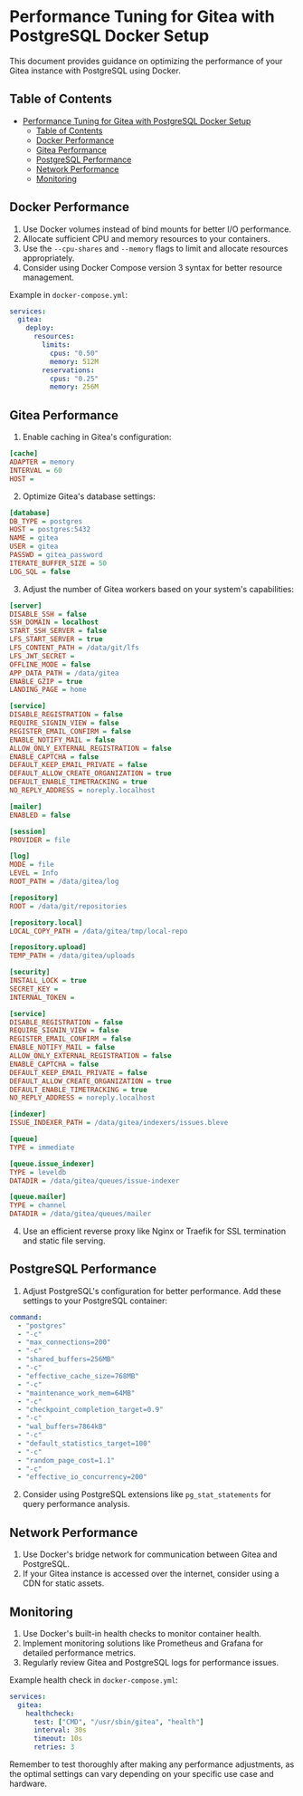 # Performance Tuning for Gitea with PostgreSQL Docker Setup

This document provides guidance on optimizing the performance of your Gitea instance with PostgreSQL using Docker.

## Table of Contents

- [Performance Tuning for Gitea with PostgreSQL Docker Setup](#performance-tuning-for-gitea-with-postgresql-docker-setup)
  - [Table of Contents](#table-of-contents)
  - [Docker Performance](#docker-performance)
  - [Gitea Performance](#gitea-performance)
  - [PostgreSQL Performance](#postgresql-performance)
  - [Network Performance](#network-performance)
  - [Monitoring](#monitoring)

## Docker Performance

1. Use Docker volumes instead of bind mounts for better I/O performance.
2. Allocate sufficient CPU and memory resources to your containers.
3. Use the `--cpu-shares` and `--memory` flags to limit and allocate resources appropriately.
4. Consider using Docker Compose version 3 syntax for better resource management.

Example in `docker-compose.yml`:

```yaml
services:
  gitea:
    deploy:
      resources:
        limits:
          cpus: "0.50"
          memory: 512M
        reservations:
          cpus: "0.25"
          memory: 256M
```

## Gitea Performance

1. Enable caching in Gitea's configuration:

```ini
[cache]
ADAPTER = memory
INTERVAL = 60
HOST =
```

2. Optimize Gitea's database settings:

```ini
[database]
DB_TYPE = postgres
HOST = postgres:5432
NAME = gitea
USER = gitea
PASSWD = gitea_password
ITERATE_BUFFER_SIZE = 50
LOG_SQL = false
```

3. Adjust the number of Gitea workers based on your system's capabilities:

```ini
[server]
DISABLE_SSH = false
SSH_DOMAIN = localhost
START_SSH_SERVER = false
LFS_START_SERVER = true
LFS_CONTENT_PATH = /data/git/lfs
LFS_JWT_SECRET =
OFFLINE_MODE = false
APP_DATA_PATH = /data/gitea
ENABLE_GZIP = true
LANDING_PAGE = home

[service]
DISABLE_REGISTRATION = false
REQUIRE_SIGNIN_VIEW = false
REGISTER_EMAIL_CONFIRM = false
ENABLE_NOTIFY_MAIL = false
ALLOW_ONLY_EXTERNAL_REGISTRATION = false
ENABLE_CAPTCHA = false
DEFAULT_KEEP_EMAIL_PRIVATE = false
DEFAULT_ALLOW_CREATE_ORGANIZATION = true
DEFAULT_ENABLE_TIMETRACKING = true
NO_REPLY_ADDRESS = noreply.localhost

[mailer]
ENABLED = false

[session]
PROVIDER = file

[log]
MODE = file
LEVEL = Info
ROOT_PATH = /data/gitea/log

[repository]
ROOT = /data/git/repositories

[repository.local]
LOCAL_COPY_PATH = /data/gitea/tmp/local-repo

[repository.upload]
TEMP_PATH = /data/gitea/uploads

[security]
INSTALL_LOCK = true
SECRET_KEY =
INTERNAL_TOKEN =

[service]
DISABLE_REGISTRATION = false
REQUIRE_SIGNIN_VIEW = false
REGISTER_EMAIL_CONFIRM = false
ENABLE_NOTIFY_MAIL = false
ALLOW_ONLY_EXTERNAL_REGISTRATION = false
ENABLE_CAPTCHA = false
DEFAULT_KEEP_EMAIL_PRIVATE = false
DEFAULT_ALLOW_CREATE_ORGANIZATION = true
DEFAULT_ENABLE_TIMETRACKING = true
NO_REPLY_ADDRESS = noreply.localhost

[indexer]
ISSUE_INDEXER_PATH = /data/gitea/indexers/issues.bleve

[queue]
TYPE = immediate

[queue.issue_indexer]
TYPE = leveldb
DATADIR = /data/gitea/queues/issue-indexer

[queue.mailer]
TYPE = channel
DATADIR = /data/gitea/queues/mailer
```

4. Use an efficient reverse proxy like Nginx or Traefik for SSL termination and static file serving.

## PostgreSQL Performance

1. Adjust PostgreSQL's configuration for better performance. Add these settings to your PostgreSQL container:

```yaml
command:
  - "postgres"
  - "-c"
  - "max_connections=200"
  - "-c"
  - "shared_buffers=256MB"
  - "-c"
  - "effective_cache_size=768MB"
  - "-c"
  - "maintenance_work_mem=64MB"
  - "-c"
  - "checkpoint_completion_target=0.9"
  - "-c"
  - "wal_buffers=7864kB"
  - "-c"
  - "default_statistics_target=100"
  - "-c"
  - "random_page_cost=1.1"
  - "-c"
  - "effective_io_concurrency=200"
```

2. Consider using PostgreSQL extensions like `pg_stat_statements` for query performance analysis.

## Network Performance

1. Use Docker's bridge network for communication between Gitea and PostgreSQL.
2. If your Gitea instance is accessed over the internet, consider using a CDN for static assets.

## Monitoring

1. Use Docker's built-in health checks to monitor container health.
2. Implement monitoring solutions like Prometheus and Grafana for detailed performance metrics.
3. Regularly review Gitea and PostgreSQL logs for performance issues.

Example health check in `docker-compose.yml`:

```yaml
services:
  gitea:
    healthcheck:
      test: ["CMD", "/usr/sbin/gitea", "health"]
      interval: 30s
      timeout: 10s
      retries: 3
```

Remember to test thoroughly after making any performance adjustments, as the optimal settings can vary depending on your specific use case and hardware.
